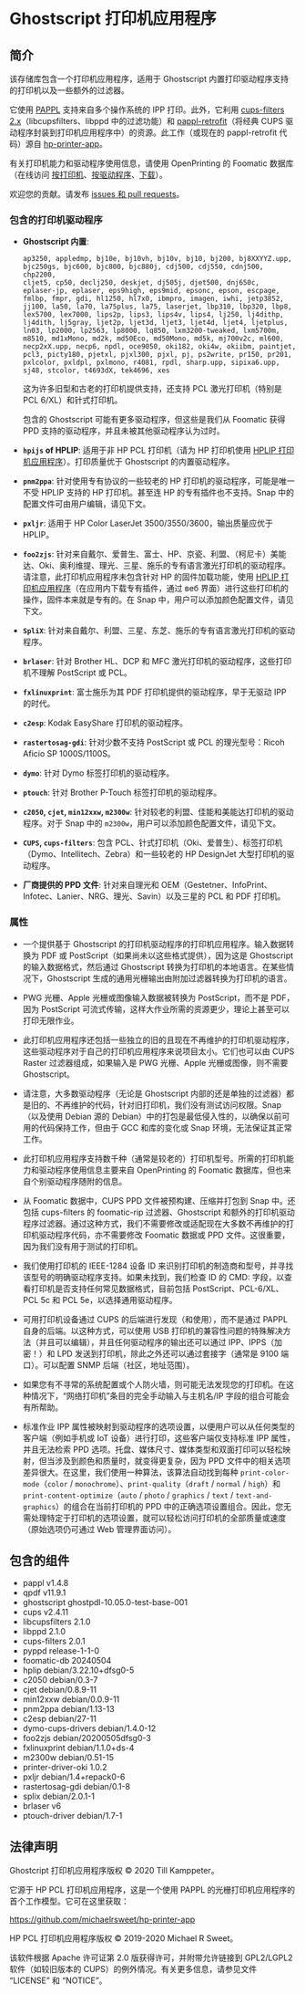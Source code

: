 # Ghostscript 打印机应用程序

## 简介

该存储库包含一个打印机应用程序，适用于 Ghostscript 内置打印驱动程序支持的打印机以及一些额外的过滤器。

它使用 [PAPPL](https://www.msweet.org/pappl) 支持来自多个操作系统的 IPP 打印。此外，它利用 [cups-filters 2.x](https://github.com/OpenPrinting/cups-filters)（libcupsfilters、libppd 中的过滤功能）和 [pappl-retrofit](https://github.com/OpenPrinting/pappl-retrofit)（将经典 CUPS 驱动程序封装到打印机应用程序中）的资源。此工作（或现在的 pappl-retrofit 代码）源自 [hp-printer-app](https://github.com/michaelrsweet/hp-printer-app)。

有关打印机能力和驱动程序使用信息，请使用 OpenPrinting 的 Foomatic 数据库（在线访问 [按打印机](http://www.openprinting.org/printers/)、[按驱动程序](http://www.openprinting.org/drivers/)、[下载](http://github.com/OpenPrinting/foomatic-db)）。

欢迎您的贡献。请发布 [issues 和 pull requests](https://github.com/OpenPrinting/ghostscript-printer-app)。

### 包含的打印机驱动程序

- **Ghostscript 内置**:
  ```
  ap3250, appledmp, bj10e, bj10vh, bj10v, bj10, bj200, bj8XXYYZ.upp,
  bjc250gs, bjc600, bjc800, bjc880j, cdj500, cdj550, cdnj500, chp2200,
  cljet5, cp50, declj250, deskjet, dj505j, djet500, dnj650c,
  eplaser-jp, eplaser, eps9high, eps9mid, epsonc, epson, escpage,
  fmlbp, fmpr, gdi, hl1250, hl7x0, ibmpro, imagen, iwhi, jetp3852,
  jj100, la50, la70, la75plus, la75, laserjet, lbp310, lbp320, lbp8,
  lex5700, lex7000, lips2p, lips3, lips4v, lips4, lj250, lj4dithp,
  lj4dith, lj5gray, ljet2p, ljet3d, ljet3, ljet4d, ljet4, ljetplus,
  ln03, lp2000, lp2563, lp8000, lq850, lxm3200-tweaked, lxm5700m,
  m8510, md1xMono, md2k, md50Eco, md50Mono, md5k, mj700v2c, ml600,
  necp2xX.upp, necp6, npdl, oce9050, oki182, oki4w, okiibm, paintjet,
  pcl3, picty180, pjetxl, pjxl300, pjxl, pj, ps2write, pr150, pr201,
  pxlcolor, pxldpl, pxlmono, r4081, rpdl, sharp.upp, sipixa6.upp,
  sj48, stcolor, t4693dX, tek4696, xes
  ```

  这为许多旧型和古老的打印机提供支持，还支持 PCL 激光打印机（特别是 PCL 6/XL）和针式打印机。

  包含的 Ghostscript 可能有更多驱动程序，但这些是我们从 Foomatic 获得 PPD 支持的驱动程序，并且未被其他驱动程序认为过时。

- **`hpijs` of HPLIP**: 适用于非 HP PCL 打印机（请为 HP 打印机使用 [HPLIP 打印机应用程序](https://snapcraft.io/hplip-printer-app)）。打印质量优于 Ghostscript 的内置驱动程序。

- **`pnm2ppa`**: 针对使用专有协议的一些较老的 HP 打印机的驱动程序，可能是唯一不受 HPLIP 支持的 HP 打印机。甚至连 HP 的专有插件也不支持。Snap 中的配置文件可由用户编辑，请见下文。

- **`pxljr`**: 适用于 HP Color LaserJet 3500/3550/3600，输出质量应优于 HPLIP。

- **`foo2zjs`**: 针对来自戴尔、爱普生、富士、HP、京瓷、利盟、（柯尼卡）美能达、Oki、奥利维提、理光、三星、施乐的专有语言激光打印机的驱动程序。请注意，此打印机应用程序未包含针对 HP 的固件加载功能，使用 [HPLIP 打印机应用程序](https://snapcraft.io/hplip-printer-app)（在应用内下载专有插件，通过 веб 界面）进行这些打印机的操作，固件本来就是专有的。在 Snap 中，用户可以添加颜色配置文件，请见下文。

- **`SpliX`**: 针对来自戴尔、利盟、三星、东芝、施乐的专有语言激光打印机的驱动程序。

- **`brlaser`**: 针对 Brother HL、DCP 和 MFC 激光打印机的驱动程序，这些打印机不理解 PostScript 或 PCL。

- **`fxlinuxprint`**: 富士施乐为其 PDF 打印机提供的驱动程序，早于无驱动 IPP 的时代。

- **`c2esp`**: Kodak EasyShare 打印机的驱动程序。

- **`rastertosag-gdi`**: 针对少数不支持 PostScript 或 PCL 的理光型号：Ricoh Aficio SP 1000S/1100S。

- **`dymo`**: 针对 Dymo 标签打印机的驱动程序。

- **`ptouch`**: 针对 Brother P-Touch 标签打印机的驱动程序。

- **`c2050`, `cjet`, `min12xxw`, `m2300w`**: 针对较老的利盟、佳能和美能达打印机的驱动程序。对于 Snap 中的 `m2300w`，用户可以添加颜色配置文件，请见下文。

- **`CUPS`, `cups-filters`**: 包含 PCL、针式打印机（Oki、爱普生）、标签打印机（Dymo、Intellitech、Zebra）和一些较老的 HP DesignJet 大型打印机的驱动程序。

- **厂商提供的 PPD 文件**: 针对来自理光和 OEM（Gestetner、InfoPrint、Infotec、Lanier、NRG、理光、Savin）以及三星的 PCL 和 PDF 打印机。

### 属性

- 一个提供基于 Ghostscript 的打印机驱动程序的打印机应用程序。输入数据转换为 PDF 或 PostScript（如果尚未以这些格式提供），因为这是 Ghostscript 的输入数据格式，然后通过 Ghostscript 转换为打印机的本地语言。在某些情况下，Ghostscript 生成的通用光栅输出由附加过滤器转换为打印机的语言。

- PWG 光栅、Apple 光栅或图像输入数据被转换为 PostScript，而不是 PDF，因为 PostScript 可流式传输，这样大作业所需的资源更少，理论上甚至可以打印无限作业。

- 此打印机应用程序还包括一些独立的旧的且现在不再维护的打印机驱动程序，这些驱动程序对于自己的打印机应用程序来说项目太小。它们也可以由 CUPS Raster 过滤器组成，如果输入是 PWG 光栅、Apple 光栅或图像，则不需要 Ghostscript。

- 请注意，大多数驱动程序（无论是 Ghostscript 内部的还是单独的过滤器）都是旧的、不再维护的代码，针对旧打印机，我们没有测试访问权限。Snap（以及使用 Debian 源的 Debian）中的打包是最低侵入性的，以确保以前可用的代码保持工作，但由于 GCC 和库的变化或 Snap 环境，无法保证其正常工作。

- 此打印机应用程序支持数千种（通常是较老的）打印机型号。所需的打印机能力和驱动程序使用信息主要来自 OpenPrinting 的 Foomatic 数据库，但也来自个别驱动程序随附的信息。

- 从 Foomatic 数据中，CUPS PPD 文件被预构建、压缩并打包到 Snap 中。还包括 cups-filters 的 foomatic-rip 过滤器、Ghostscript 和额外的打印机驱动程序过滤器。通过这种方式，我们不需要修改或适配现在大多数不再维护的打印机驱动程序代码，亦不需要修改 Foomatic 数据或 PPD 文件。这很重要，因为我们没有用于测试的打印机。

- 我们使用打印机的 IEEE-1284 设备 ID 来识别打印机的制造商和型号，并寻找该型号的明确驱动程序支持。如果未找到，我们检查 ID 的 CMD: 字段，以查看打印机是否支持任何常见数据格式，目前包括 PostScript、PCL-6/XL、PCL 5c 和 PCL 5e，以选择通用驱动程序。

- 可用打印机设备通过 CUPS 的后端进行发现（和使用），而不是通过 PAPPL 自身的后端。以这种方式，可以使用 USB 打印机的兼容性问题的特殊解决方法（并且可以编辑），并且任何驱动程序的输出还可以通过 IPP、IPPS（加密！）和 LPD 发送到打印机，除此之外还可以通过套接字（通常是 9100 端口）。可以配置 SNMP 后端（社区，地址范围）。

- 如果您有不寻常的系统配置或个人防火墙，则可能无法发现您的打印机。在这种情况下，“网络打印机”条目的完全手动输入与主机名/IP 字段的组合可能会有所帮助。

- 标准作业 IPP 属性被映射到驱动程序的选项设置，以便用户可以从任何类型的客户端（例如手机或 IoT 设备）进行打印，这些客户端仅支持标准 IPP 属性，并且无法检索 PPD 选项。托盘、媒体尺寸、媒体类型和双面打印可以轻松映射，但当涉及到颜色和质量时，就变得更复杂，因为 PPD 文件中的相关选项差异很大。在这里，我们使用一种算法，该算法自动找到每种 `print-color-mode`（`color` / `monochrome`）、`print-quality`（`draft` / `normal` / `high`）和 `print-content-optimize`（`auto` / `photo` / `graphics` / `text` / `text-and-graphics`）的组合在当前打印机的 PPD 中的正确选项设置组合。因此，您无需处理特定于打印机的选项设置，就可以轻松访问打印机的全部质量或速度（原始选项仍可通过 Web 管理界面访问）。

<!-- 开始包含的组件 -->
## 包含的组件
  - pappl v1.4.8
  - qpdf v11.9.1
  - ghostscript ghostpdl-10.05.0-test-base-001
  - cups v2.4.11
  - libcupsfilters 2.1.0
  - libppd 2.1.0
  - cups-filters 2.0.1
  - pyppd release-1-1-0
  - foomatic-db 20240504
  - hplip debian/3.22.10+dfsg0-5
  - c2050 debian/0.3-7
  - cjet debian/0.8.9-11
  - min12xxw debian/0.0.9-11
  - pnm2ppa debian/1.13-13
  - c2esp debian/27-11
  - dymo-cups-drivers debian/1.4.0-12
  - foo2zjs debian/20200505dfsg0-3
  - fxlinuxprint debian/1.1.0+ds-4
  - m2300w debian/0.51-15
  - printer-driver-oki 1.0.2
  - pxljr debian/1.4+repack0-6
  - rastertosag-gdi debian/0.1-8
  - splix debian/2.0.1-1
  - brlaser v6
  - ptouch-driver debian/1.7-1
<!-- 结束包含的组件 -->

## 法律声明

Ghostcript 打印机应用程序版权 © 2020 Till Kamppeter。

它源于 HP PCL 打印机应用程序，这是一个使用 PAPPL 的光栅打印机应用程序的首个工作模型。它可在这里获取：

https://github.com/michaelrsweet/hp-printer-app

HP PCL 打印机应用程序版权 © 2019-2020 Michael R Sweet。

该软件根据 Apache 许可证第 2.0 版获得许可，并附带允许链接到 GPL2/LGPL2 软件（如较旧版本的 CUPS）的例外情况。有关更多信息，请参见文件 “LICENSE” 和 “NOTICE”。